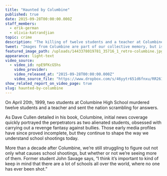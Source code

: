 ```yaml
---
title: "Haunted by Columbine"
published: true
date: 2015-09-28T00:00:00.000Z
staff_members:
  - erik-german
  - olivia-katrandjian
topic: crime
description: "The killing of twelve students and a teacher at Columbine High School in 1999 continues to shape how we view and understand school shootings today."
tweet: "Images from Columbine are part of our collective memory, but is school violence really worse?"
featured_image_path: /uploads/1443378019781_35716_1_retro-columbine.jpg
appearance: light-text
video_source:
  - video_id: npE9FKcG5hs
    video_provider:
    video_released_at: "2015-09-28T00:00:00.000Z"
    video_source_file: "https://www.dropbox.com/s/46yytr651d6fnxu/RR261_DOC_MASTER_09_25_2015_COLUMBINE-H264_1080p.mov?dl=0"
show_related_report_on_video_page: true
slug: haunted-by-columbine
---
```


On April 20th, 1999, two students at Columbine High School murdered twelve students and a teacher and sent the nation scrambling for answers.

As Dave Cullen detailed in his book, Columbine, initial news coverage quickly portrayed the perpetrators as two alienated students, obsessed with carrying out a revenge fantasy against bullies. Those early media profiles have since proved incomplete, but they continue to shape the way we understand school shootings today.

More than a decade after Columbine, we’re still struggling to figure out not only what causes school shootings, but whether or not we’re seeing more of them. Former student John Savage says, “I think it’s important to kind of keep in mind that there are a lot of schools all over the world, where no one has ever been shot.”

